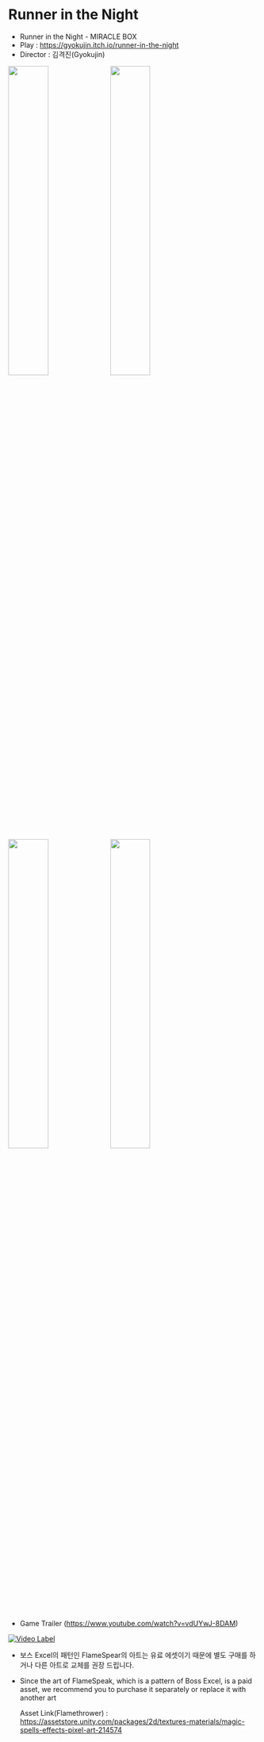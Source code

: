 # Runner in the Night

- Runner in the Night - MIRACLE BOX
- Play : https://gyokujin.itch.io/runner-in-the-night
- Director : 김격진(Gyokujin)

<img src="https://github.com/Gyokujin/Runner-in-the-Night/assets/74170514/19725346-fdd7-4063-8c4b-34a6865f30fb" width=40% height=40%>
<img src="https://github.com/Gyokujin/Runner-in-the-Night/assets/74170514/227f73ea-d288-457f-8262-a76954d7fac2" width=40% height=40%>
<img src="https://github.com/Gyokujin/Runner-in-the-Night/assets/74170514/b7e2bf55-b07a-4aeb-99d3-a925072124b2" width=40% height=40%>
<img src="https://github.com/Gyokujin/Runner-in-the-Night/assets/74170514/6b5dc606-dec8-40ad-ab7d-af1b75bbea93" width=40% height=40%>


- Game Trailer (https://www.youtube.com/watch?v=vdUYwJ-8DAM)

[![Video Label](https://github.com/Gyokujin/Runner-in-the-Night/assets/74170514/19725346-fdd7-4063-8c4b-34a6865f30fb)](https://www.youtube.com/watch?v=vdUYwJ-8DAM)

- 보스 Excel의 패턴인 FlameSpear의 아트는 유료 에셋이기 때문에 별도 구매를 하거나 다른 아트로 교체를 권장 드립니다.
- Since the art of FlameSpeak, which is a pattern of Boss Excel, is a paid asset, we recommend you to purchase it separately or replace it with another art

  Asset Link(Flamethrower) : https://assetstore.unity.com/packages/2d/textures-materials/magic-spells-effects-pixel-art-214574
